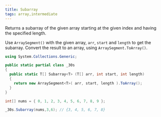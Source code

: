 ```yaml
---
title: Subarray
tags: array,intermediate
---
```


Returns a subarray of the given array starting at the given index and having the specified length.

Use `ArraySegment()` with the given array, `arr`, `start` and `length` to get the subarray.
Convert the result to an array, using `ArraySegment.ToArray()`.

```csharp
using System.Collections.Generic;

public static partial class _30s 
{
  public static T[] Subarray<T> (T[] arr, int start, int length) 
  {
    return new ArraySegment<T>( arr, start, length ).ToArray();
  }
}
```

```csharp
int[] nums = { 0, 1, 2, 3, 4, 5, 6, 7, 8, 9 };

_30s.Subarray(nums,3,6); // {3, 4, 5, 6, 7, 8}
```
